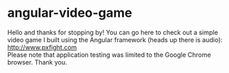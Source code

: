 # angular-video-game
Hello and thanks for stopping by! You can go here to check out a simple video game I built using the Angular framework (heads up there is audio):<br/>http://www.pxfight.com<br/>Please note that application testing was limited to the Google Chrome browser. Thank you.
